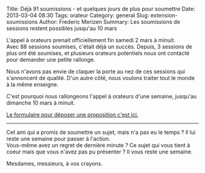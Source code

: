 Title: Déjà 91 soumissions - et quelques jours de plus pour soumettre
Date: 2013-03-04 08:30
Tags: orateur
Category: general
Slug: extension-soumissions
Author: Frederic Merizen
Summary: Les soumissions de sessions restent possibles jusqu'au 10 mars

L'appel à orateurs prenait officiellement fin samedi 2 mars à minuit.  
Avec 88 sessions soumises, c'était déjà un succès.
Depuis, 3 sessions de plus ont été soumises, et plusieurs orateurs potentiels nous ont contacté pour demander une petite rallonge.

Nous n'avons pas envie de claquer la porte au nez de ces sessions qui s'annoncent de qualité.
D'un autre côté, nous voulons traiter tout le monde à la même enseigne.

C'est pourquoi nous <span class='color'>rallongeons l'appel à orateurs</span> d'une semaine, jusqu'au <span class='color'>dimanche 10 mars à minuit</span>.

<a href="https://docs.google.com/a/clt-services.com/spreadsheet/viewform?formkey=dGpiVVJkSE1CV1dMeWxPMFVUQUZySmc6MQ&ifq">Le formulaire pour déposer une proposition c'est ici.</a>
<hr/>

Cet ami qui a promis de soumettre un sujet, mais n'a pas eu le temps ? Il lui reste une semaine pour passer à l'action.  
Vous-même avez un regret de dernière minute ? Ce sujet qui vous tient à coeur mais que vous n'avez pas pu présenter ? Il vous reste une semaine.

Mesdames, messieurs, à vos crayons.
